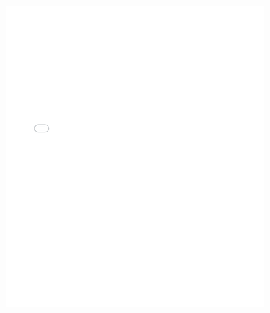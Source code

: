 <embed src="{{ site.baseurl }}/assets/Xiaoke_Wang_Resume.pdf" width="600" height="700" type='application/pdf'> 
